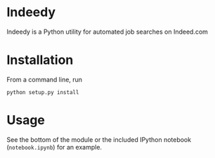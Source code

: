 Indeedy
=======

Indeedy is a Python utility for automated job searches on Indeed.com

Installation
============
From a command line, run
    
    python setup.py install
    

Usage
=====
See the bottom of the module or the included IPython notebook (`notebook.ipynb`) for an example.
